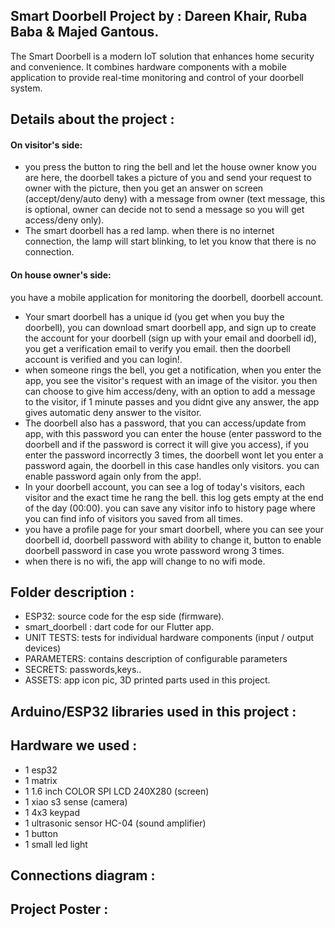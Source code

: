 ## Smart Doorbell Project by : Dareen Khair, Ruba Baba & Majed Gantous.
The Smart Doorbell is a modern IoT solution that enhances home security and convenience. It combines hardware components with a mobile application to provide real-time monitoring and control of your doorbell system.


## Details about the project :

#### On visitor's side:
* you press the button to ring the bell and let the house owner know you are here, the doorbell takes a picture of you and send your request to owner with the picture, then you get an answer on screen (accept/deny/auto deny) with a message from owner (text message, this is optional, owner can decide not to send a message so you will get access/deny only).
* The smart doorbell has a red lamp. when there is no internet connection, the lamp will start blinking, to let you know that there is no connection.

#### On house owner's side:
you have a mobile application for monitoring the doorbell, doorbell account.
* Your smart doorbell has a unique id (you get when you buy the doorbell), you can download smart doorbell app, and sign up to create the account for your doorbell (sign up with your email and doorbell id), you get a verification email to verify you email. then the doorbell account is verified and you can login!.
* when someone rings the bell, you get a notification, when you enter the app, you see the visitor's request with an image of the visitor. you then can choose to give him access/deny, with an option to add a message to the visitor, if 1 minute passes and you didnt give any answer, the app gives automatic deny answer to the visitor.
* The doorbell also has a password, that you can access/update from app, with this password you can enter the house (enter password to the doorbell and if the password is correct it will give you access), if you enter the password incorrectly 3 times, the doorbell wont let you enter a password again, the doorbell in this case handles only visitors.  you can enable password again only from the app!.
* In your doorbell account, you can see a log of today's visitors, each visitor and the exact time he rang the bell. this log gets empty at the end of the day (00:00). you can save any visitor info to history page where you can find info of visitors you saved from all times.  
*  you have a profile page for your smart doorbell, where you can see your doorbell id, doorbell password with ability to change it, button to enable doorbell password in case you wrote password wrong 3 times.
*  when there is no wifi, the app will change to no wifi mode.

## Folder description :
* ESP32: source code for the esp side (firmware).
* smart_doorbell : dart code for our Flutter app.
* UNIT TESTS: tests for individual hardware components (input / output devices)
* PARAMETERS: contains description of configurable parameters
* SECRETS: passwords,keys..
* ASSETS: app icon pic, 3D printed parts used in this project.
   
## Arduino/ESP32 libraries used in this project :


## Hardware we used :
* 1 esp32
* 1 matrix
* 1 1.6 inch COLOR SPI LCD 240X280 (screen)
* 1 xiao s3 sense (camera)
* 1 4x3 keypad
* 1 ultrasonic sensor HC-04 (sound amplifier)
* 1 button
* 1 small led light

## Connections diagram :

## Project Poster :




